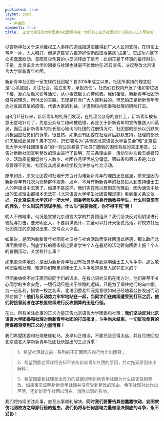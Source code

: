 ```yaml
---
published: true
layout: post
tags:
  - 声援团
comments: true
title:  正告北京语言大学团委与社团理事会：你们打击进步社团的司马昭之心已人尽皆知！
---
```


尽管新华社关于深圳维权工人事件的造谣报道没能得到广大人民的支持，在舆论上骂声一片，人人喊打，但是这篇官方报道好像仍然取得某些“成果”。它成功向底下众多蠢蠢欲动、意图反攻倒算的小反派释放了信号：此刻正是干坏事的最佳时刻。于是，北京语言大学的团委与社理也就毫不犹豫地在25日宣告，决议整改北京语言大学新新青年社团。

新新青年社团是一家怎样的社团呢？自2015年成立以来，社团所秉持的理念就是“心系底层，关注社会，独立思考，承担责任”，社员们在校内开展了诸如带垃圾下楼、爱心后勤义诊等活动，从小事做起关心劳动者。我们相信，新新青年社团所倡导的理念、所付出的实践，无疑是符合广大人民利益的。但恐怕正是新新青年表达对底层真挚的感情、代表大家的利益，才遭到校内团委和社理的阴险打击。

自8月17日以来，新新青年的社员们发现，在社理公众号的宣传上，新新青年被有意无意地针对了，先是公众号二维码被贴错，再是关于新新青年的宣传推送人间蒸发，而后当新新青年的社长耐心地询问社团的注册情况时，社团部的部长以沉默来消极回应社员们的诉求。很显然，如果没有团委在社理背后默默支持，社理的部长们怎敢如此怠慢？果不其然，25日署名为“共青团北京语言大学委员会”和“北京语言大学大学社团理事会”的一则公告暴露了社员们遭到的困难背后的真正用意。公告对新新社团宣判整改的理由进行了说明，前三条理由是，活动举办次数无或者较少、活动质量偏低参与人数少、社团各月评优总分偏低，第四条和第五条是:公众号管理不到位、社团及其成员未经学校允许参与社会活动。

原来如此，原来让团委和社理千方百计为难新新青年的理由正在这里，原来是因为新新青年有几次为弱势群体服务、发声，本月有新新青年的社员投入到支持佳士工人的声援当中去罢了。如果不是这样，我们实在难以想到其他理由，因为通告中给出的五点理由都根本无法在《北京语言大学学生社团管理规定》看到相关条文依据。**在北京语言大学这样一所大学，团委老师以亲身行动教导学生，什么叫莫须有的罪名，什么叫玩弄阴谋手腕，什么叫“朕要你死，你不得不死”啊！**

明人不做暗事，何况是堂堂北京语言大学的共青团组织？我们坚决反对用阴谋进行骚扰与打击，要光明正大，不要阴谋诡计，完全可以打开天窗说亮话，将校方打压社团真正的原因说出来，交与众人评说。

如果说，是因为新新青年社团有社员参与社会活动而使社团遭此待遇，那么敢问北语团委领导，到底学校的哪条规定要求学生个人在暑期的活动要向团委上报？个人的暑期活动，关学校什么事？

如果更具体地说，是因为新新青年社团有社员参与到深圳佳士工人斗争中，那么敢问团委和社理，难道你们眼里的佳士工人斗争难道是反人民非正义的？

但团委始终不肯正面回应同学们的诉求，在有北语社员仍在南方时，他们甚至不关心同学的生命安危，一切行动只是出于维稳的逻辑，只是为了保住他们的乌纱帽。为一己私利，损害一校之名声，北语团委老师究竟意欲如何已经随着公告发出而昭然若揭了！**他们与反动势力牢牢地站在一起，当同学们在南国遭受到打压之后，他们将接替前者在学校里继续进行反攻倒算的无耻行径。**

在此，所有关注此事的正义力量正告北京语言大学团委和社理：**我们坚决反对北京语言大学团委和社理对新新青年社团的打击报复，斗争尚未结束，一切反攻倒算的阴谋都将受到正义的力量清算！**

我们希望团委和社理悬崖勒马，及早纠正错误，不要把脸丢得太远，并且尽快回应北京语言大学新新青年社团社长提出的三点诉求：

>1、希望社理就之前一系列的不正面回应的行为作出解释；

>2、希望团委老师详细告知不宣传新新青年社团的原因，并对拖延原因作出解释；

>3、希望团委和社理拿出有力的证据说明新新青年社团为什么应该受到整改，如果事实证明新新青年社团并没有受到整改的理由，希望社理对此作出声明，还新新青年社团以清白，消除此事的影响。

我们将持续关注此事，直至此事顺利解决。**同时我们要警告其他蠢蠢欲动，妄图效仿北语校方之卑鄙行径的蛆虫，我们仍将与任何黑暗力量做坚决彻底的斗争，永不妥协！**
